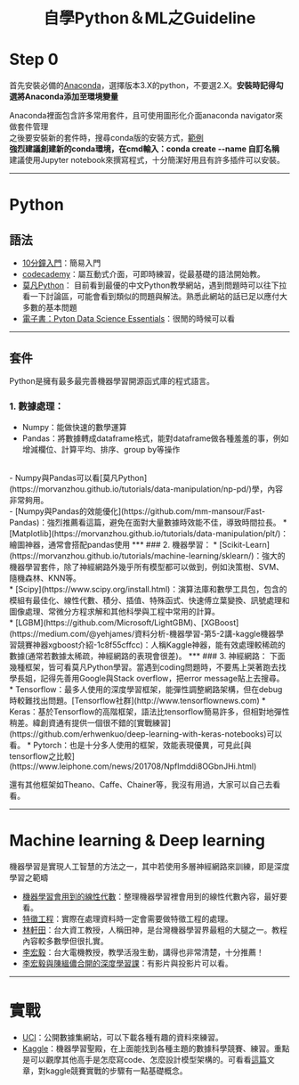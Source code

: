 
# <center>自學Python＆ML之Guideline

# Step 0
首先安裝必備的[Anaconda](https://www.anaconda.com/download/#macos)，選擇版本3.X的python，不要選2.X。**安裝時記得勾選將Anaconda添加至環境變量**<br>

Anaconda裡面包含許多常用套件，且可使用圖形化介面anaconda navigator來做套件管理<br>
之後要安裝新的套件時，搜尋conda版的安裝方式，[範例](https://anaconda.org/anaconda/seaborn)<br>
**強烈建議創建新的conda環境，在cmd輸入：conda create --name 自訂名稱**<br>
建議使用Jupyter notebook來撰寫程式，十分簡潔好用且有許多插件可以安裝。
***

# Python
## 語法
* [10分鐘入門](http://tech-marsw.logdown.com/blog/2014/09/03/getting-started-with-python-in-ten-minute)：簡易入門<br>
* [codecademy](https://www.codecademy.com/learn/learn-python)：屬互動式介面，可即時練習，從最基礎的語法開始教。<br>
* [莫凡Python](https://morvanzhou.github.io/tutorials/python-basic/basic/)：
目前看到最優的中文Python教學網站，遇到問題時可以往下拉看一下討論區，可能會看到類似的問題與解法。熟悉此網站的話已足以應付大多數的基本問題<br>
* [電子書：Pyton Data Science Essentials](https://drive.google.com/file/d/0ByWScuX6orvdZExQWUVCUlRxQkE/view)：很閒的時候可以看<br>
***
## 套件
Python是擁有最多最完善機器學習開源函式庫的程式語言。
### 1. 數據處理：
* Numpy：能做快速的數學運算<br>
* Pandas：將數據轉成dataframe格式，能對dataframe做各種羞羞的事，例如增減欄位、計算平均、排序、group by等操作
<br>
    - Numpy與Pandas可以看[莫凡Python](https://morvanzhou.github.io/tutorials/data-manipulation/np-pd/)學，內容非常夠用。<br>
    - [Numpy與Pandas的效能優化](https://github.com/mm-mansour/Fast-Pandas)：強烈推薦看這篇，避免在面對大量數據時效能不佳，導致時間拉長。
* [Matplotlib](https://morvanzhou.github.io/tutorials/data-manipulation/plt/)：繪圖神器，通常會搭配pandas使用
***
### 2. 機器學習：
* [Scikit-Learn](https://morvanzhou.github.io/tutorials/machine-learning/sklearn/)：強大的機器學習套件，除了神經網路外幾乎所有模型都可以做到，例如決策樹、SVM、隨機森林、KNN等。<br>
* [Scipy](https://www.scipy.org/install.html)：演算法庫和數學工具包，包含的模組有最佳化、線性代數、積分、插值、特殊函式、快速傅立葉變換、訊號處理和圖像處理、常微分方程求解和其他科學與工程中常用的計算。<br>
* [LGBM](https://github.com/Microsoft/LightGBM)、[XGBoost](https://medium.com/@yehjames/資料分析-機器學習-第5-2講-kaggle機器學習競賽神器xgboost介紹-1c8f55cffcc)：人稱Kaggle神器，能有效處理較稀疏的數據(通常若數據太稀疏，神經網路的表現會很差)。
***
### 3. 神經網路：
下面幾種框架，皆可看莫凡Python學習。當遇到coding問題時，不要馬上哭著跑去找學長姐，記得先善用Google與Stack overflow，把error message貼上去搜尋。<br>
* Tensorflow：最多人使用的深度學習框架，能彈性調整網路架構，但在debug時較難找出問題。[Tensorflow社群](http://www.tensorflownews.com)
* Keras：基於Tensorflow的高階框架，語法比tensorflow簡易許多，但相對地彈性稍差。緯創資通有提供一個很不錯的[實戰練習](https://github.com/erhwenkuo/deep-learning-with-keras-notebooks)可以看。
* Pytorch：也是十分多人使用的框架，效能表現優異，可見此[與tensorflow之比較](https://www.leiphone.com/news/201708/Npflmddi8OGbnJHi.html)<br>

還有其他框架如Theano、Caffe、Chainer等，我沒有用過，大家可以自己去看看。
***

# Machine learning & Deep learning
機器學習是實現人工智慧的方法之一，其中若使用多層神經網路來訓練，即是深度學習之範疇<br>
* [機器學習會用到的線性代數](https://www.youtube.com/playlist?list=PLPq6UM7IeBiHepqeGmaOGdDDV85CowG-7)：整理機器學習裡會用到的線性代數內容，最好要看。
* [特徵工程](https://read01.com/oxJ4E3.html#.Wr8nrmbW4xc)：實際在處理資料時一定會需要做特徵工程的處理。
* [林軒田](https://www.youtube.com/watch?v=nQvpFSMPhr0&list=PLXVfgk9fNX2I7tB6oIINGBmW50rrmFTqf)：台大資工教授，人稱田神，是台灣機器學習界最粗的大腿之一。教程內容較多數學但很扎實。
* [李宏毅](https://www.youtube.com/watch?v=CXgbekl66jc&list=PLJV_el3uVTsPy9oCRY30oBPNLCo89yu49)：台大電機教授，教學活潑生動，講得也非常清楚，十分推薦！
* [李宏毅與陳縕儂合開的深度學習課](https://www.csie.ntu.edu.tw/~yvchen/f106-adl/syllabus)：有影片與投影片可以看。
***

# 實戰
* [UCI](http://archive.ics.uci.edu/ml/datasets.html)：公開數據集網站，可以下載各種有趣的資料來練習。
* [Kaggle](https://www.kaggle.com)：機器學習聖殿，在上面能找到各種主題的數據科學競賽、練習。重點是可以觀摩其他高手是怎麼寫code、怎麼設計模型架構的。可看看[這篇](https://www.jianshu.com/p/32def2294ae6)文章，對kaggle競賽實戰的步驟有一點基礎概念。

